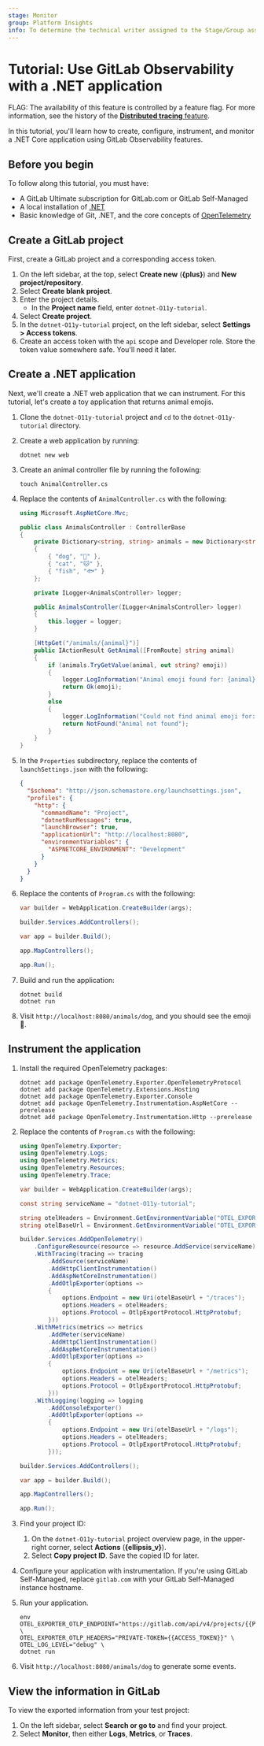 ```yaml
---
stage: Monitor
group: Platform Insights
info: To determine the technical writer assigned to the Stage/Group associated with this page, see https://handbook.gitlab.com/handbook/product/ux/technical-writing/#assignments
---
```


# Tutorial: Use GitLab Observability with a .NET application

FLAG:
The availability of this feature is controlled by a feature flag.
For more information, see the history of the [**Distributed tracing** feature](../../development/tracing.md).
<!-- Update this note when observability_features flag is removed -->

In this tutorial, you'll learn how to create, configure, instrument, and monitor a .NET Core application using GitLab Observability features.

## Before you begin

To follow along this tutorial, you must have:

- A GitLab Ultimate subscription for GitLab.com or GitLab Self-Managed
- A local installation of [.NET](https://dotnet.microsoft.com/en-us/)
- Basic knowledge of Git, .NET, and the core concepts of [OpenTelemetry](https://opentelemetry.io/)

## Create a GitLab project

First, create a GitLab project and a corresponding access token.

1. On the left sidebar, at the top, select **Create new** (**{plus}**) and **New project/repository**.
1. Select **Create blank project**.
1. Enter the project details.
   - In the **Project name** field, enter `dotnet-O11y-tutorial`.
1. Select **Create project**.
1. In the `dotnet-O11y-tutorial` project, on the left sidebar, select **Settings > Access tokens**.
1. Create an access token with the `api` scope and Developer role. Store the token value somewhere safe.
   You'll need it later.

## Create a .NET application

Next, we'll create a .NET web application that we can instrument. For this tutorial, let's create a toy application that returns animal emojis.

1. Clone the `dotnet-O11y-tutorial` project and `cd` to the `dotnet-O11y-tutorial` directory.
1. Create a web application by running:

   ```shell
   dotnet new web
   ```

1. Create an animal controller file by running the following:

   ```shell
   touch AnimalController.cs
   ```

1. Replace the contents of `AnimalController.cs` with the following:

   ```cs
   using Microsoft.AspNetCore.Mvc;

   public class AnimalsController : ControllerBase
   {
       private Dictionary<string, string> animals = new Dictionary<string, string>
       {
           { "dog", "🐶" },
           { "cat", "🐱" },
           { "fish", "🐟" }
       };

       private ILogger<AnimalsController> logger;

       public AnimalsController(ILogger<AnimalsController> logger)
       {
           this.logger = logger;
       }

       [HttpGet("/animals/{animal}")]
       public IActionResult GetAnimal([FromRoute] string animal)
       {
           if (animals.TryGetValue(animal, out string? emoji))
           {
               logger.LogInformation("Animal emoji found for: {animal}", animal);
               return Ok(emoji);
           }
           else
           {
               logger.LogInformation("Could not find animal emoji for: {animal}", animal);
               return NotFound("Animal not found");
           }
       }
   }
   ```

1. In the `Properties` subdirectory, replace the contents of `launchSettings.json` with the following:

   ```json
   {
     "$schema": "http://json.schemastore.org/launchsettings.json",
     "profiles": {
       "http": {
         "commandName": "Project",
         "dotnetRunMessages": true,
         "launchBrowser": true,
         "applicationUrl": "http://localhost:8080",
         "environmentVariables": {
           "ASPNETCORE_ENVIRONMENT": "Development"
         }
       }
     }
   }
   ```

1. Replace the contents of `Program.cs` with the following:

   ```cs
   var builder = WebApplication.CreateBuilder(args);

   builder.Services.AddControllers();

   var app = builder.Build();

   app.MapControllers();

   app.Run();
   ```

1. Build and run the application:

   ```shell
   dotnet build
   dotnet run
   ```

1. Visit `http://localhost:8080/animals/dog`, and you should see the emoji 🐶.

## Instrument the application

1. Install the required OpenTelemetry packages:

   ```shell
   dotnet add package OpenTelemetry.Exporter.OpenTelemetryProtocol
   dotnet add package OpenTelemetry.Extensions.Hosting
   dotnet add package OpenTelemetry.Exporter.Console
   dotnet add package OpenTelemetry.Instrumentation.AspNetCore --prerelease
   dotnet add package OpenTelemetry.Instrumentation.Http --prerelease
   ```

1. Replace the contents of `Program.cs` with the following:

   ```cs
   using OpenTelemetry.Exporter;
   using OpenTelemetry.Logs;
   using OpenTelemetry.Metrics;
   using OpenTelemetry.Resources;
   using OpenTelemetry.Trace;

   var builder = WebApplication.CreateBuilder(args);

   const string serviceName = "dotnet-O11y-tutorial";

   string otelHeaders = Environment.GetEnvironmentVariable("OTEL_EXPORTER_OTLP_HEADERS") ?? "empty";
   string otelBaseUrl = Environment.GetEnvironmentVariable("OTEL_EXPORTER_OTLP_ENDPOINT") ?? "empty";

   builder.Services.AddOpenTelemetry()
       .ConfigureResource(resource => resource.AddService(serviceName))
       .WithTracing(tracing => tracing
           .AddSource(serviceName)
           .AddHttpClientInstrumentation()
           .AddAspNetCoreInstrumentation()
           .AddOtlpExporter(options =>
           {
               options.Endpoint = new Uri(otelBaseUrl + "/traces");
               options.Headers = otelHeaders;
               options.Protocol = OtlpExportProtocol.HttpProtobuf;
           }))
       .WithMetrics(metrics => metrics
           .AddMeter(serviceName)
           .AddHttpClientInstrumentation()
           .AddAspNetCoreInstrumentation()
           .AddOtlpExporter(options =>
           {
               options.Endpoint = new Uri(otelBaseUrl + "/metrics");
               options.Headers = otelHeaders;
               options.Protocol = OtlpExportProtocol.HttpProtobuf;
           }))
       .WithLogging(logging => logging
           .AddConsoleExporter()
           .AddOtlpExporter(options =>
           {
               options.Endpoint = new Uri(otelBaseUrl + "/logs");
               options.Headers = otelHeaders;
               options.Protocol = OtlpExportProtocol.HttpProtobuf;
           }));

   builder.Services.AddControllers();

   var app = builder.Build();

   app.MapControllers();

   app.Run();
   ```

1. Find your project ID:
   1. On the `dotnet-O11y-tutorial` project overview page, in the upper-right corner, select **Actions** (**{ellipsis_v}**).
   1. Select **Copy project ID**. Save the copied ID for later.

1. Configure your application with instrumentation.
   If you're using GitLab Self-Managed, replace `gitlab.com` with your GitLab Self-Managed instance hostname.
1. Run your application.

   ```shell
   env OTEL_EXPORTER_OTLP_ENDPOINT="https://gitlab.com/api/v4/projects/{{PROJECT_ID}}/observability" \
   OTEL_EXPORTER_OTLP_HEADERS="PRIVATE-TOKEN={{ACCESS_TOKEN}}" \
   OTEL_LOG_LEVEL="debug" \
   dotnet run
   ```

1. Visit `http://localhost:8080/animals/dog` to generate some events.

## View the information in GitLab

To view the exported information from your test project:

1. On the left sidebar, select **Search or go to** and find your project.
1. Select **Monitor**, then either **Logs**, **Metrics**, or **Traces**.
